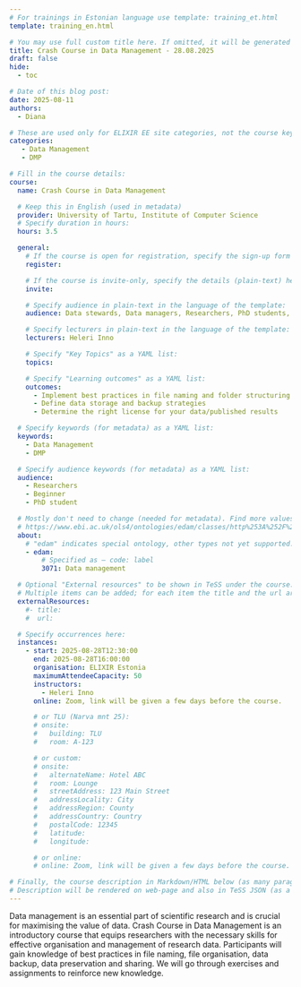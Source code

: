 ```yaml
---
# For trainings in Estonian language use template: training_et.html
template: training_en.html

# You may use full custom title here. If omitted, it will be generated from course name.
title: Crash Course in Data Management - 28.08.2025
draft: false
hide:
  - toc

# Date of this blog post:
date: 2025-08-11
authors:
  - Diana

# These are used only for ELIXIR EE site categories, not the course keywords on TESS
categories:
   - Data Management
   - DMP

# Fill in the course details:
course:
  name: Crash Course in Data Management

  # Keep this in English (used in metadata)
  provider: University of Tartu, Institute of Computer Science
  # Specify duration in hours:
  hours: 3.5

  general:
    # If the course is open for registration, specify the sign-up form link here (otherwise, remove it):
    register:

    # If the course is invite-only, specify the details (plain-text) here (otherwise, remove it):
    invite:

    # Specify audience in plain-text in the language of the template:
    audience: Data stewards, Data managers, Researchers, PhD students, anyone dealing with data in academia

    # Specify lecturers in plain-text in the language of the template:
    lecturers: Heleri Inno

    # Specify "Key Topics" as a YAML list:
    topics:

    # Specify "Learning outcomes" as a YAML list:
    outcomes:
      - Implement best practices in file naming and folder structuring
      - Define data storage and backup strategies
      - Determine the right license for your data/published results

  # Specify keywords (for metadata) as a YAML list:
  keywords:
    - Data Management
    - DMP

  # Specify audience keywords (for metadata) as a YAML list:
  audience:
    - Researchers
    - Beginner
    - PhD student

  # Mostly don't need to change (needed for metadata). Find more values here:
  # https://www.ebi.ac.uk/ols4/ontologies/edam/classes/http%253A%252F%252Fedamontology.org%252Ftopic_0003?lang=en
  about:
    # "edam" indicates special ontology, other types not yet supported.
    - edam:
        # Specified as – code: label
        3071: Data management

  # Optional "External resources" to be shown in TeSS under the course:
  # Multiple items can be added; for each item the title and the url are mandatory.
  externalResources:
    #- title:
    #  url:

  # Specify occurrences here:
  instances:
    - start: 2025-08-28T12:30:00
      end: 2025-08-28T16:00:00
      organisation: ELIXIR Estonia
      maximumAttendeeCapacity: 50
      instructors:
        - Heleri Inno
      online: Zoom, link will be given a few days before the course.

      # or TLU (Narva mnt 25):
      # onsite:
      #   building: TLU
      #   room: A-123

      # or custom:
      # onsite:
      #   alternateName: Hotel ABC
      #   room: Lounge
      #   streetAddress: 123 Main Street
      #   addressLocality: City
      #   addressRegion: County
      #   addressCountry: Country
      #   postalCode: 12345
      #   latitude:
      #   longitude:

      # or online:
      # online: Zoom, link will be given a few days before the course.

# Finally, the course description in Markdown/HTML below (as many paragraphs as needed).
# Description will be rendered on web-page and also in TeSS JSON (as a string of HTML).
---
```


Data management is an essential part of scientific research and is crucial for maximising the value of data. Crash Course in Data Management is an introductory course that equips researchers with the necessary skills for effective organisation and management of research data. Participants will gain knowledge of best practices in file naming, file organisation, data backup, data preservation and sharing. We will go through exercises and assignments to reinforce new knowledge.

